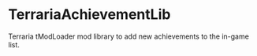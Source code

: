 # TerrariaAchievementLib

Terraria tModLoader mod library to add new achievements to the in-game list.
